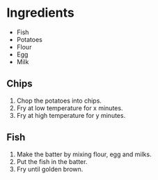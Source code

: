 # Ingredients
* Fish
* Potatoes
* Flour
* Egg
* Milk
## Chips
1. Chop the potatoes into chips.
2. Fry at low temperature for x minutes.
3. Fry at high temperature for y minutes.
## Fish
1. Make the batter by mixing flour, egg and milks.
2. Put the fish in the batter.
3. Fry until golden brown.

